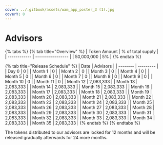 ```yaml
---
cover: ../.gitbook/assets/wam_app_poster_3 (1).jpg
coverY: 0
---
```


# Advisors

{% tabs %}
{% tab title="Overview" %}
| Token Amount | % of total supply |
| ------------ | ----------------- |
| 50,000,000   | 5%                |
{% endtab %}

{% tab title="Release Schedule" %}
| Date     | Advisors  |
| -------- | --------- |
| Day 0    | 0         |
| Month 1  | 0         |
| Month 2  | 0         |
| Month 3  | 0         |
| Month 4  | 0         |
| Month 5  | 0         |
| Month 6  | 0         |
| Month 7  | 0         |
| Month 8  | 0         |
| Month 9  | 0         |
| Month 10 | 0         |
| Month 11 | 0         |
| Month 12 | 2,083,333 |
| Month 13 | 2,083,333 |
| Month 14 | 2,083,333 |
| Month 15 | 2,083,333 |
| Month 16 | 2,083,333 |
| Month 17 | 2,083,333 |
| Month 18 | 2,083,333 |
| Month 19 | 2,083,333 |
| Month 20 | 2,083,333 |
| Month 21 | 2,083,333 |
| Month 22 | 2,083,333 |
| Month 23 | 2,083,333 |
| Month 24 | 2,083,333 |
| Month 25 | 2,083,333 |
| Month 26 | 2,083,333 |
| Month 27 | 2,083,333 |
| Month 28 | 2,083,333 |
| Month 29 | 2,083,333 |
| Month 30 | 2,083,333 |
| Month 31 | 2,083,333 |
| Month 32 | 2,083,333 |
| Month 33 | 2,083,333 |
| Month 34 | 2,083,333 |
| Month 35 | 2,083,333 |
{% endtab %}
{% endtabs %}

The tokens distributed to our advisors are locked for 12 months and will be released gradually afterwards for 24 more months.
